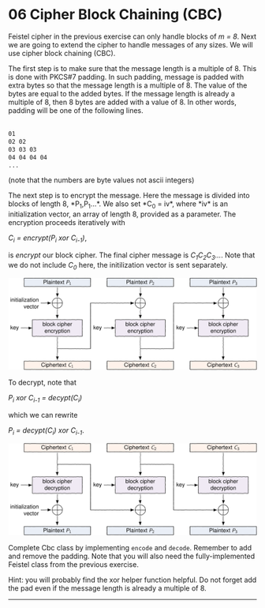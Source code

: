 
# 06 Cipher Block Chaining (CBC)

Feistel cipher in the previous exercise can only handle blocks of *m = 8*. Next we are going to extend the cipher
to handle messages of any sizes.
We will use cipher block chaining (CBC).

<p>The first step is to make sure that the message length is a multiple of 8.
This is done with PKCS#7 padding. In such padding, message is padded with extra bytes
so that the message length is a multiple of 8. The value of the bytes are equal to the added bytes. If the message length
is already a multiple of 8, then 8 bytes are added with a value of 8. In other words, padding will be one of the
following lines.</p>

<div class="gatsby-highlight" data-language="rest"><pre class="language-rest"><code class="language-rest">
01
02 02
03 03 03
04 04 04 04 
...</code></pre></div>

<p>(note that the numbers are byte values not ascii integers)</p>
The next step is to encrypt the message.
Here the message is divided into blocks of length 8, *P<sub>1</sub>,P<sub>1</sub>...*.
We also set *C<sub>0</sub> = iv*, where *iv* is an initialization vector, an array of length 8, provided as a parameter.
The encryption proceeds iteratively with

*C<sub>i</sub> = encrypt(P<sub>i</sub> xor C<sub>i-1</sub>)*,

is *encrypt* our block cipher. The final cipher message is *C<sub>1</sub>C<sub>2</sub>C<sub>3</sub>...*. Note that we do not include *C<sub>0</sub>* here, the initilization vector is sent separately.   


<img src="./cbcencrypt.svg" alt="CBC encrypt">     

<p>To decrypt, note that</p>

*P<sub>i</sub> xor C<sub>i-1</sub> = decypt(C<sub>i</sub>)*

<p>which we can rewrite</p>


*P<sub>i</sub>  = decypt(C<sub>i</sub>) xor C<sub>i-1</sub>*.   


<img src="./cbcdecrypt.svg" alt="CBC decrypt">    

<p>Complete Cbc class by implementing <code class="language-text">encode</code> and <code class="language-text">decode</code>. Remember to add and remove the padding.
Note that you will also need the fully-implemented Feistel class from the previous exercise.</p><p>Hint: you will probably find the xor helper function helpful. Do not forget add the pad even if the message length is already a multiple of 8.</p>

---

